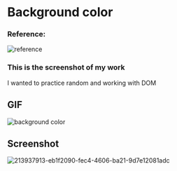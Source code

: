 # Background color
### Reference:
![reference](https://user-images.githubusercontent.com/21283020/213937884-ccd976ae-6e30-436c-8437-c07b7f3efd6a.jpg)


### This is the screenshot of my work
I wanted to practice random and working with DOM

## GIF
![background color](https://user-images.githubusercontent.com/21283020/214298509-86c6b394-83ff-4fea-9aeb-5648f6dbce93.gif)

## Screenshot
![213937913-eb1f2090-fec4-4606-ba21-9d7e12081adc](https://user-images.githubusercontent.com/21283020/214298824-447ccee5-07ac-4cba-adf1-22f08bb680b6.jpg)
